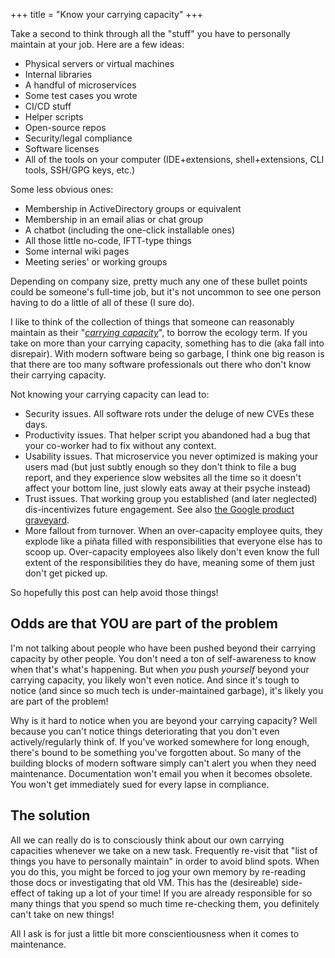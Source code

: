 +++
title = "Know your carrying capacity"
+++

Take a second to think through all the "stuff" you have to personally maintain at your job. Here are a few ideas:

* Physical servers or virtual machines
* Internal libraries
* A handful of microservices
* Some test cases you wrote
* CI/CD stuff
* Helper scripts
* Open-source repos
* Security/legal compliance
* Software licenses
* All of the tools on your computer (IDE+extensions, shell+extensions, CLI tools, SSH/GPG keys, etc.)

Some less obvious ones:

* Membership in ActiveDirectory groups or equivalent
* Membership in an email alias or chat group
* A chatbot (including the one-click installable ones)
* All those little no-code, IFTT-type things
* Some internal wiki pages
* Meeting series' or working groups


Depending on company size, pretty much any one of these bullet points could be someone's full-time job, but it's not uncommon to see one person having to do a little of all of these (I sure do).

I like to think of the collection of things that someone can reasonably maintain as their "*[carrying capacity](https://en.wikipedia.org/wiki/Carrying_capacity)*", to borrow the ecology term. If you take on more than your carrying capacity, something has to die (aka fall into disrepair). With modern software being so garbage, I think one big reason is that there are too many software professionals out there who don't know their carrying capacity.

Not knowing your carrying capacity can lead to:

* Security issues. All software rots under the deluge of new CVEs these days.
* Productivity issues. That helper script you abandoned had a bug that your co-worker had to fix without any context.
* Usability issues. That microservice you never optimized is making your users mad (but just subtly enough so they don't think to file a bug report, and they experience slow websites all the time so it doesn't affect your bottom line, just slowly eats away at their psyche instead)
* Trust issues. That working group you established (and later neglected) dis-incentivizes future engagement. See also [the Google product graveyard](https://killedbygoogle.com/).
* More fallout from turnover. When an over-capacity employee quits, they explode like a piñata filled with responsibilities that everyone else has to scoop up. Over-capacity employees also likely don't even know the full extent of the responsibilities they do have, meaning some of them just don't get picked up.

So hopefully this post can help avoid those things!


## Odds are that YOU are part of the problem

I'm not talking about people who have been pushed beyond their carrying capacity by other people. You don't need a ton of self-awareness to know when that's what's happening. But when *you* push *yourself* beyond your carrying capacity, you likely won't even notice. And since it's tough to notice (and since so much tech is under-maintained garbage), it's likely you are part of the problem!

Why is it hard to notice when you are beyond your carrying capacity? Well because you can't notice things deteriorating that you don't even actively/regularly think of. If you've worked somewhere for long enough, there's bound to be something you've forgotten about. So many of the building blocks of modern software simply can't alert you when they need maintenance. Documentation won't email you when it becomes obsolete. You won't get immediately sued for every lapse in compliance.

## The solution

All we can really do is to consciously think about our own carrying capacities whenever we take on a new task. Frequently re-visit that "list of things you have to personally maintain" in order to avoid blind spots. When you do this, you might be forced to jog your own memory by re-reading those docs or investigating that old VM. This has the (desireable) side-effect of taking up a lot of your time! If you are already responsible for so many things that you spend so much time re-checking them, you definitely can't take on new things!

All I ask is for just a little bit more conscientiousness when it comes to maintenance.
